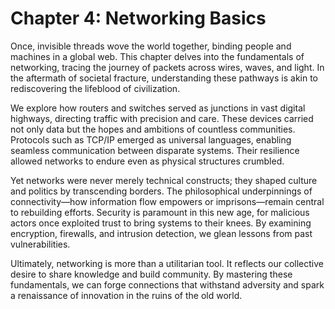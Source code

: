 # Chapter 4: Networking Basics

Once, invisible threads wove the world together, binding people and machines in a global web. This chapter delves into the fundamentals of networking, tracing the journey of packets across wires, waves, and light. In the aftermath of societal fracture, understanding these pathways is akin to rediscovering the lifeblood of civilization.

We explore how routers and switches served as junctions in vast digital highways, directing traffic with precision and care. These devices carried not only data but the hopes and ambitions of countless communities. Protocols such as TCP/IP emerged as universal languages, enabling seamless communication between disparate systems. Their resilience allowed networks to endure even as physical structures crumbled.

Yet networks were never merely technical constructs; they shaped culture and politics by transcending borders. The philosophical underpinnings of connectivity—how information flow empowers or imprisons—remain central to rebuilding efforts. Security is paramount in this new age, for malicious actors once exploited trust to bring systems to their knees. By examining encryption, firewalls, and intrusion detection, we glean lessons from past vulnerabilities.

Ultimately, networking is more than a utilitarian tool. It reflects our collective desire to share knowledge and build community. By mastering these fundamentals, we can forge connections that withstand adversity and spark a renaissance of innovation in the ruins of the old world.

